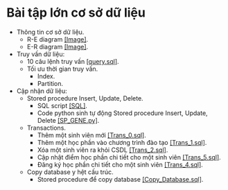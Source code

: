 # Bài tập lớn cơ sở dữ liệu
* Thông tin cơ sở dữ liệu.
  - R-E diagram [[Image]](https://github.com/phamxuansang241/Database-Assigment/blob/main/Diagram%20R-E).
  - E-R diagram [[Image]](https://github.com/phamxuansang241/Database-Assigment/blob/main/Diagram%20E-R.drawio).
* Truy vấn dữ liệu:
  - 10 câu lệnh truy vấn [[query.sql]](https://github.com/phamxuansang241/Database-Assigment/blob/main/Query/query.sql).
  - Tối ưu thời gian truy vấn.
    - Index.
    - Partition.
* Cập nhận dữ liệu:
  - Stored procedure Insert, Update, Delete.
    - SQL script [[SQL]](https://github.com/phamxuansang241/Database-Assigment/tree/main/Stored%20Procedure/SQL%20script).
    - Code python sinh tự động Stored procedure Insert, Update, Delete [[SP_GENE.py]](https://github.com/phamxuansang241/Database-Assigment/blob/main/Stored%20Procedure/SP_GENE.py).
  - Transactions.
    - Thêm một sinh viên mới [[Trans_0.sql]](https://github.com/phamxuansang241/Database-Assigment/blob/main/Transaction/Trans_0.sql).
    - Thêm một học phần vào chương trình đào tạo [[Trans_1.sql]](https://github.com/phamxuansang241/Database-Assigment/blob/main/Transaction/Trans_1.sql).
    - Xóa một sinh viên ra khỏi CSDL [[Trans_2.sql]](https://github.com/phamxuansang241/Database-Assigment/blob/main/Transaction/Trans_2.sql).
    - Cập nhật điểm học phần chi tiết cho một sinh viên [[Trans_5.sql]](https://github.com/phamxuansang241/Database-Assigment/blob/main/Transaction/Trans_5.sql).
    - Đăng ký học phần chi tiết cho một sinh viên [[Trans_4.sql]](https://github.com/phamxuansang241/Database-Assigment/blob/main/Transaction/Trans_4.sql).
  - Copy database y hệt cấu trúc.
    - Stored procedure để copy database [[Copy_Database.sql]](Copy_Database.sql).

